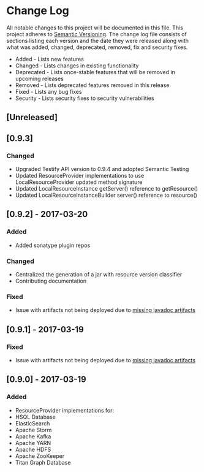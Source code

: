 # Change Log
All notable changes to this project will be documented in this file. This project
adheres to [Semantic Versioning](http://semver.org/). The change log file consists
of sections listing each version and the date they were released along with what
was added, changed, deprecated, removed, fix and security fixes.

- Added - Lists new features
- Changed - Lists changes in existing functionality
- Deprecated -  Lists once-stable features that will be removed in upcoming releases
- Removed - Lists deprecated features removed in this release
- Fixed - Lists any bug fixes
- Security - Lists security fixes to security vulnerabilities

## [Unreleased]

## [0.9.3]
### Changed
- Upgraded Testify API version to 0.9.4 and adopted Semantic Testing
 - Updated ResourceProvider implementations to use LocalResourceProvider updated method signature
 - Updated LocalResourceInstance getServer() reference to getResource()
 - Updated LocalResourceInstanceBuilder server() reference to resource()

## [0.9.2] - 2017-03-20
### Added
- Added sonatype plugin repos

### Changed
- Centralized the generation of a jar with resource version classifier
- Contributing documentation

### Fixed
- Issue with artifacts not being deployed due to [missing javadoc artifacts](https://travis-ci.org/testify-project/resources/builds/212759300)

## [0.9.1] - 2017-03-19
### Fixed
- Issue with artifacts not being deployed due to [missing javadoc artifacts](https://travis-ci.org/testify-project/resources/builds/212755133)

## [0.9.0] - 2017-03-19
### Added
- ResourceProvider implementations for:
 - HSQL Database
 - ElasticSearch
 - Apache Storm
 - Apache Kafka
 - Apache YARN
 - Apache HDFS
 - Apache ZooKeeper
 - Titan Graph Database
